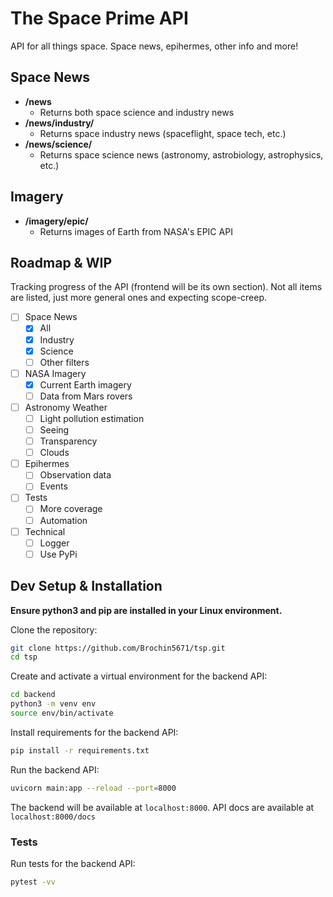 # The Space Prime API

API for all things space.
Space news, epihermes, other info and more!

## Space News

- **/news**
  - Returns both space science and industry news
- **/news/industry/**
  - Returns space industry news (spaceflight, space tech, etc.)
- **/news/science/**
  - Returns space science news (astronomy, astrobiology, astrophysics, etc.)

## Imagery

- **/imagery/epic/**
  - Returns images of Earth from NASA's EPIC API

## Roadmap & WIP

Tracking progress of the API (frontend will be its own section). Not all items are listed, just more general ones and expecting scope-creep.

- [ ] Space News
  - [x] All
  - [x] Industry
  - [x] Science
  - [ ] Other filters
- [ ] NASA Imagery
  - [x] Current Earth imagery
  - [ ] Data from Mars rovers
- [ ] Astronomy Weather
  - [ ] Light pollution estimation
  - [ ] Seeing
  - [ ] Transparency
  - [ ] Clouds
- [ ] Epihermes
  - [ ] Observation data
  - [ ] Events
- [ ] Tests
  - [ ] More coverage
  - [ ] Automation
- [ ] Technical
  - [ ] Logger
  - [ ] Use PyPi

## Dev Setup & Installation

**Ensure python3 and pip are installed in your Linux environment.**

Clone the repository:

```bash
git clone https://github.com/Brochin5671/tsp.git
cd tsp
```

Create and activate a virtual environment for the backend API:

```bash
cd backend
python3 -m venv env
source env/bin/activate
```

Install requirements for the backend API:

```bash
pip install -r requirements.txt
```

Run the backend API:

```bash
uvicorn main:app --reload --port=8000
```

The backend will be available at `localhost:8000`.
API docs are available at `localhost:8000/docs`

### Tests

Run tests for the backend API:

```bash
pytest -vv
```
